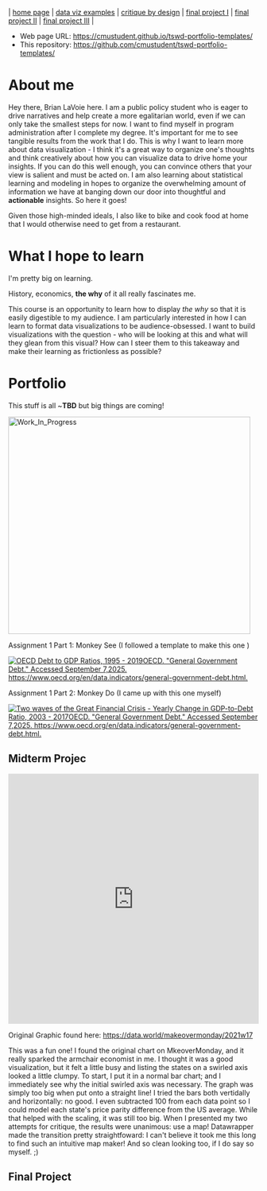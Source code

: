 | [home page](https://cmustudent.github.io/tswd-portfolio-templates/) | [data viz examples](dataviz-examples) | [critique by design](critique-by-design) | [final project I](final-project-part-one) | [final project II](final-project-part-two) | [final project III](final-project-part-three) |


- Web page URL: https://cmustudent.github.io/tswd-portfolio-templates/
- This repository: https://github.com/cmustudent/tswd-portfolio-templates/

# About me
Hey there, Brian LaVoie here. I am a public policy student who is eager to drive narratives and help create a more egalitarian world, even if we can only take the smallest steps for now. I want to find myself in program administration after I complete my degree. It's important for me to see tangible results from the work that I do. This is why I want to learn more about data visualization - I think it's a great way to organize one's thoughts and think creatively about how you can visualize data to drive home your insights. If you can do this well enough, you can convince others that your view is salient and must be acted on. I am also learning about statistical learning and modeling in hopes to organize the overwhelming amount of information we have at banging down our door into thoughtful and **actionable** insights. So here it goes!

Given those high-minded ideals, I also like to bike and cook food at home that I would otherwise need to get from a restaurant.

# What I hope to learn
I'm pretty big on learning. 

History, economics, **the why** of it all really fascinates me. 

This course is an opportunity to learn how to display _the why_ so that it is easily digestible to my audience. I am particularly interested in how I can learn to format data visualizations to be audience-obsessed. I want to build visualizations with the question - who will be looking at this and what will they glean from this visual? How can I steer them to this takeaway and make their learning as frictionless as possible?


# Portfolio
This stuff is all ~**TBD** but big things are coming!

<img width="487" height="437" alt="Work_In_Progress" src="https://github.com/user-attachments/assets/018ba64d-8982-4750-9559-03761873e03b" />

Assignment 1 Part 1: Monkey See \(I followed a template to make this one \)

<div class='tableauPlaceholder' id='viz1757271898034' style='position: relative'><noscript><a href='#'><img alt='OECD Debt to GDP Ratios, 1995 - 2019OECD. &quot;General Government Debt.&quot; Accessed September 7,2025. https:&#47;&#47;www.oecd.org&#47;en&#47;data.indicators&#47;general-government-debt.html. ' src='https:&#47;&#47;public.tableau.com&#47;static&#47;images&#47;OE&#47;OECDDataViz&#47;Sheet1&#47;1_rss.png' style='border: none' /></a></noscript><object class='tableauViz'  style='display:none;'><param name='host_url' value='https%3A%2F%2Fpublic.tableau.com%2F' /> <param name='embed_code_version' value='3' /> <param name='site_root' value='' /><param name='name' value='OECDDataViz&#47;Sheet1' /><param name='tabs' value='no' /><param name='toolbar' value='yes' /><param name='static_image' value='https:&#47;&#47;public.tableau.com&#47;static&#47;images&#47;OE&#47;OECDDataViz&#47;Sheet1&#47;1.png' /> <param name='animate_transition' value='yes' /><param name='display_static_image' value='yes' /><param name='display_spinner' value='yes' /><param name='display_overlay' value='yes' /><param name='display_count' value='yes' /><param name='language' value='en-US' /><param name='filter' value='publish=yes' /></object></div>  <script type='text/javascript'>     var divElement = document.getElementById('viz1757271898034');                    var vizElement = divElement.getElementsByTagName('object')[0];                    vizElement.style.width='100%';vizElement.style.height=(divElement.offsetWidth*0.75)+'px';                    var scriptElement = document.createElement('script');                    scriptElement.src = 'https://public.tableau.com/javascripts/api/viz_v1.js';                    vizElement.parentNode.insertBefore(scriptElement, vizElement);                </script>

Assignment 1 Part 2: Monkey Do \(I came up with this one myself\)

<div class='tableauPlaceholder' id='viz1757463981123' style='position: relative'><noscript><a href='#'><img alt='Two waves of the Great Financial Crisis - Yearly Change in GDP-to-Debt Ratio, 2003 - 2017OECD. &quot;General Government Debt.&quot; Accessed September 7,2025. https:&#47;&#47;www.oecd.org&#47;en&#47;data.indicators&#47;general-government-debt.html. ' src='https:&#47;&#47;public.tableau.com&#47;static&#47;images&#47;OE&#47;OECDDataVizcalculatedfieldinc&#47;Sheet1&#47;1_rss.png' style='border: none' /></a></noscript><object class='tableauViz'  style='display:none;'><param name='host_url' value='https%3A%2F%2Fpublic.tableau.com%2F' /> <param name='embed_code_version' value='3' /> <param name='site_root' value='' /><param name='name' value='OECDDataVizcalculatedfieldinc&#47;Sheet1' /><param name='tabs' value='no' /><param name='toolbar' value='yes' /><param name='static_image' value='https:&#47;&#47;public.tableau.com&#47;static&#47;images&#47;OE&#47;OECDDataVizcalculatedfieldinc&#47;Sheet1&#47;1.png' /> <param name='animate_transition' value='yes' /><param name='display_static_image' value='yes' /><param name='display_spinner' value='yes' /><param name='display_overlay' value='yes' /><param name='display_count' value='yes' /><param name='language' value='en-US' /><param name='filter' value='publish=yes' /></object></div>
<script type='text/javascript'>
  var divElement = document.getElementById('viz1757463981123');
  var vizElement = divElement.getElementsByTagName('object')[0];
  vizElement.style.width='100%';vizElement.style.height=(divElement.offsetWidth*0.75)+'px';
  var scriptElement = document.createElement('script');
  scriptElement.src = 'https://public.tableau.com/javascripts/api/viz_v1.js';
  vizElement.parentNode.insertBefore(scriptElement, vizElement);
</script>

## Midterm Projec
<iframe title="Cost of Goods Compared Across U.S. States" aria-label="Choropleth map" id="datawrapper-chart-B4HT2" src="https://datawrapper.dwcdn.net/B4HT2/1/" scrolling="no" frameborder="0" style="width: 0; min-width: 100% !important; border: none;" height="503" data-external="1"></iframe><script type="text/javascript">!function(){"use strict";window.addEventListener("message",function(a){if(void 0!==a.data["datawrapper-height"]){var e=document.querySelectorAll("iframe");for(var t in a.data["datawrapper-height"])for(var r,i=0;r=e[i];i++)if(r.contentWindow===a.source){var d=a.data["datawrapper-height"][t]+"px";r.style.height=d}}})}();</script>

Original Graphic found here: https://data.world/makeovermonday/2021w17

This was a fun one! I found the original chart on MkeoverMonday, and it really sparked the armchair economist in me. I thought it was a good visualization, but it felt a little busy and listing the states on a swirled axis looked a little clumpy. To start, I put it in a normal bar chart; and I immediately see why the initial swirled axis was necessary. The graph was simply too big when put onto a straight line! I tried the bars both vertidally and horizontally: no good. I even subtracted 100 from each data point so I could model each state's price parity difference from the US average. While that helped with the scaling, it was still too big. When I presented my two attempts for critique, the results were unanimous: use a map! Datawrapper made the transition pretty straightfoward: I can't believe it took me this long to find such an intuitive map maker! And so clean looking too, if I do say so myself. ;)

## Final Project


